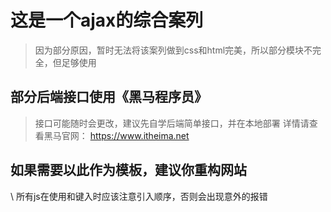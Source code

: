 # 这是一个ajax的综合案列
> 因为部分原因，暂时无法将该案列做到css和html完美，所以部分模块不完全，但足够使用
## 部分后端接口使用《黑马程序员》
> 接口可能随时会更改，建议先自学后端简单接口，并在本地部署
> 详情请查看黑马官网：
> https://www.itheima.net
## 如果需要以此作为模板，建议你重构网站
\\ 所有js在使用和键入时应该注意引入顺序，否则会出现意外的报错
